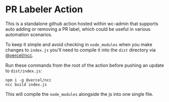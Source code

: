 # PR Labeler Action

This is a standalone github action hosted within wc-admin that supports
auto adding or removing a PR label, which could be useful in various
automation scenarios.

To keep it simple and avoid checking in `node_modules` when you make
changes to `index.js` you'll need to compile it into the `dist` directory
via [@vercel/ncc](https://github.com/vercel/ncc).

Run these commands from the root of the action before pushing an update to `dist/index.js`:

```
npm i -g @vercel/ncc
ncc build index.js
```

This will compile the `node_modules` alongside the js into one single file.

